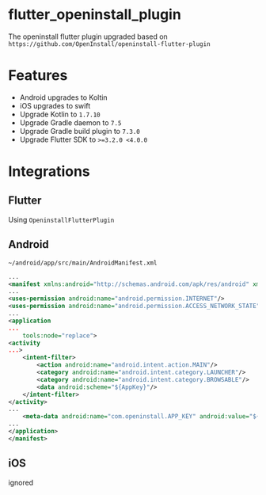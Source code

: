 # flutter_openinstall_plugin
The openinstall flutter plugin upgraded based on `https://github.com/OpenInstall/openinstall-flutter-plugin`

# Features
- Android upgrades to Koltin
- iOS upgrades to swift
- Upgrade Kotlin to `1.7.10`
- Upgrade Gradle daemon to `7.5`
- Upgrade Gradle build plugin to `7.3.0`
- Upgrade Flutter SDK to `>=3.2.0 <4.0.0`

# Integrations

Flutter
--
Using `OpeninstallFlutterPlugin`

Android
--

`~/android/app/src/main/AndroidManifest.xml`
```xml
...
<manifest xmlns:android="http://schemas.android.com/apk/res/android" xmlns:tools="http://schemas.android.com/tools">
...
<uses-permission android:name="android.permission.INTERNET"/>
<uses-permission android:name="android.permission.ACCESS_NETWORK_STATE"/>
...
<application
...
    tools:node="replace">
<activity
...>
    <intent-filter>
        <action android:name="android.intent.action.MAIN"/>
        <category android:name="android.intent.category.LAUNCHER"/>
        <category android:name="android.intent.category.BROWSABLE"/>
        <data android:scheme="${AppKey}"/>
    </intent-filter>
</activity>
...
    <meta-data android:name="com.openinstall.APP_KEY" android:value="${AppKey}"/>
...
</application>
</manifest>
```




iOS
--
ignored
